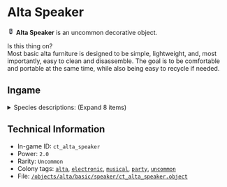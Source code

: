 # Alta Speaker

<img src="https://raw.githubusercontent.com/Ceterai/Enternia/main/objects/alta/basic/speaker/icon.png" alt="Alta Speaker icon" loading="lazy" height=16px width="auto" /> **Alta Speaker** is an uncommon decorative object.

Is this thing on?  
Most basic alta furniture is designed to be simple, lightweight, and, most importantly, easy to clean and disassemble. The goal is to be comfortable and portable at the same time, while also being easy to recycle if needed.

## Ingame

<details markdown="1"><summary>Species descriptions: (Expand 8 items)</summary>

- Alta: A speaker! Hope I can make it loud enough for a party!
- Apex: Back home these radios are used mostly for Miniknog announcements. For a while the resistance managed to run a pirate radio station.
- Avian: It appears to be a radio. Avian radios make use of crystal resonance.
- Floran: Long range sssspeaking device.
- Glitch: Interested. A radio, currently receiving no signal.
- Human: The tuning knob is stuck in one spot.
- Hylotl: Silence...
- Novakid: It don't seem to be workin'.

</details>

## Technical Information

- In-game ID: `ct_alta_speaker`
- Power: `2.0`
- Rarity: `Uncommon`
- Colony tags: [`alta`](https://ceterai.github.io/MyEnternia/Wiki/Tags/Alta), [`electronic`](https://ceterai.github.io/MyEnternia/Wiki/Tags/Electronic), [`musical`](https://ceterai.github.io/MyEnternia/Wiki/Tags/Musical), [`party`](https://ceterai.github.io/MyEnternia/Wiki/Tags/Party), [`uncommon`](https://ceterai.github.io/MyEnternia/Wiki/Tags/Uncommon)
- File: [`/objects/alta/basic/speaker/ct_alta_speaker.object`](https://github.com/Ceterai/Enternia/blob/main/objects/alta/basic/speaker/ct_alta_speaker.object)
